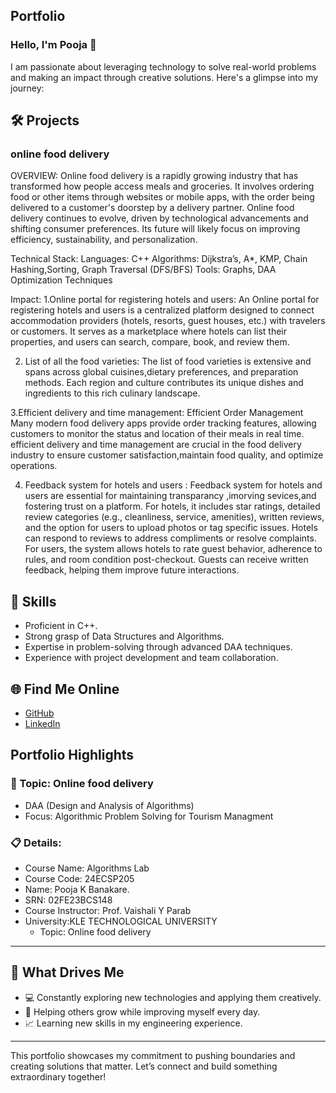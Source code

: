 ## Portfolio

### Hello, I'm Pooja 👋

I am passionate about leveraging technology to solve real-world problems and making an impact through creative solutions. 
Here's a glimpse into my journey:  


## 🛠 Projects

### online food delivery

OVERVIEW: 
Online food delivery is a rapidly growing industry that has transformed how people access meals and groceries. It involves ordering food or other items through websites or mobile apps, with the order being delivered to a customer's doorstep by a delivery partner.
Online food delivery continues to evolve, driven by technological advancements and shifting consumer preferences. Its future will likely focus on improving efficiency, sustainability, and personalization.

Technical Stack: 
Languages: C++
Algorithms: Dijkstra’s, A*, KMP, Chain Hashing,Sorting, Graph Traversal (DFS/BFS)
Tools: Graphs, DAA Optimization Techniques

Impact:
1.Online portal for registering hotels and users:
An Online portal for registering hotels and users is a centralized platform designed to connect accommodation providers (hotels, resorts, guest houses, etc.) with travelers or customers. It serves as a marketplace where hotels can list their properties, and users can search, compare, book, and review them.

2. List of all the food varieties:
 The list of food varieties is extensive and spans across global cuisines,dietary preferences, and preparation methods. Each region and culture contributes its unique dishes and ingredients to this rich culinary landscape. 

3.Efficient delivery and time management:
Efficient Order Management Many modern food delivery apps provide order tracking features, allowing customers to monitor the status and location of their meals in real time.
efficient delivery and time management are crucial in the food delivery industry to ensure customer satisfaction,maintain food quality, and optimize operations.

4. Feedback system for hotels and users :
 Feedback system for hotels and users are essential for maintaining transparancy ,imorving sevices,and fostering trust on a platform.
 For hotels, it includes star ratings, detailed review categories (e.g., cleanliness, service, amenities), written reviews, and the option for users to upload photos or tag specific issues. Hotels can respond to reviews to address compliments or resolve complaints. For users, the system allows hotels to rate guest behavior, adherence to rules, and room condition post-checkout. Guests can receive written feedback, helping them improve future interactions. 
## 🚀 Skills  

- Proficient in C++. 
- Strong grasp of Data Structures and Algorithms.  
- Expertise in problem-solving through advanced DAA techniques.  
- Experience with project development and team collaboration.  


## 🌐 Find Me Online

- [GitHub](https://github.com/Poojakbanakare/online_food_delivery.github.io/edit/main/README.md)
- [LinkedIn](https://www.linkedin.com/in/poojak-banakare-a77311345/)

## Portfolio Highlights

### 🎯 Topic: Online food delivery

- DAA (Design and Analysis of Algorithms)  
- Focus: Algorithmic Problem Solving for Tourism Managment  

### 📋 Details:

- Course Name: Algorithms Lab 
- Course Code: 24ECSP205 
- Name: Pooja K Banakare.
- SRN: 02FE23BCS148
- Course Instructor: Prof. Vaishali Y Parab
- University:KLE TECHNOLOGICAL UNIVERSITY
  - Topic: Online food delivery
---

## 🎨 What Drives Me  
- 💻 Constantly exploring new technologies and applying them creatively.
- 🤝 Helping others grow while improving myself every day.  
- 📈 Learning new skills in my engineering experience.  

---

This portfolio showcases my commitment to pushing boundaries and creating solutions that matter. 
Let’s connect and build something extraordinary together!
